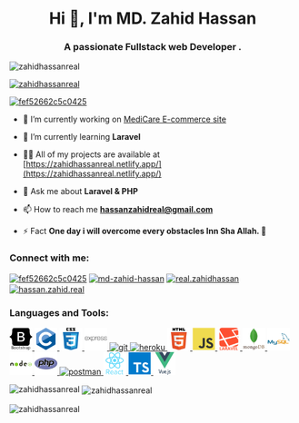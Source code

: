 <h1 align="center">Hi 👋, I'm MD. Zahid Hassan</h1>
<h3 align="center">A passionate Fullstack web Developer .</h3>

<p align="left"> <img src="https://komarev.com/ghpvc/?username=zahidhassanreal&label=Profile%20views&color=0e75b6&style=flat" alt="zahidhassanreal" /> </p>

<p align="left"> <a href="https://github.com/ryo-ma/github-profile-trophy"><img src="https://github-profile-trophy.vercel.app/?username=zahidhassanreal" alt="zahidhassanreal" /></a> </p>

<p align="left"> <a href="https://twitter.com/fef52662c5c0425" target="blank"><img src="https://img.shields.io/twitter/follow/fef52662c5c0425?logo=twitter&style=for-the-badge" alt="fef52662c5c0425" /></a> </p>

- 🔭 I’m currently working on [MediCare E-commerce site](https://zahidhassanreal.github.io/ZahidHassanReal-Medicare.github.io/)

- 🌱 I’m currently learning **Laravel**

- 👨‍💻 All of my projects are available at [https://zahidhassanreal.netlify.app/](https://zahidhassanreal.netlify.app/)

- 💬 Ask me about **Laravel & PHP**

- 📫 How to reach me **hassanzahidreal@gmail.com**

- ⚡ Fact **One day i will overcome every obstacles Inn Sha Allah. 💙**

<h3 align="left">Connect with me:</h3>
<p align="left">
<a href="https://twitter.com/fef52662c5c0425" target="blank"><img align="center" src="https://raw.githubusercontent.com/rahuldkjain/github-profile-readme-generator/master/src/images/icons/Social/twitter.svg" alt="fef52662c5c0425" height="30" width="40" /></a>
<a href="https://linkedin.com/in/md-zahid-hassan" target="blank"><img align="center" src="https://raw.githubusercontent.com/rahuldkjain/github-profile-readme-generator/master/src/images/icons/Social/linked-in-alt.svg" alt="md-zahid-hassan" height="30" width="40" /></a>
<a href="https://fb.com/real.zahidhassan" target="blank"><img align="center" src="https://raw.githubusercontent.com/rahuldkjain/github-profile-readme-generator/master/src/images/icons/Social/facebook.svg" alt="real.zahidhassan" height="30" width="40" /></a>
<a href="https://instagram.com/hassan.zahid.real" target="blank"><img align="center" src="https://raw.githubusercontent.com/rahuldkjain/github-profile-readme-generator/master/src/images/icons/Social/instagram.svg" alt="hassan.zahid.real" height="30" width="40" /></a>
</p>

<h3 align="left">Languages and Tools:</h3>
<p align="left"> <a href="https://getbootstrap.com" target="_blank" rel="noreferrer"> <img src="https://raw.githubusercontent.com/devicons/devicon/master/icons/bootstrap/bootstrap-plain-wordmark.svg" alt="bootstrap" width="40" height="40"/> </a> <a href="https://www.cprogramming.com/" target="_blank" rel="noreferrer"> <img src="https://raw.githubusercontent.com/devicons/devicon/master/icons/c/c-original.svg" alt="c" width="40" height="40"/> </a> <a href="https://www.w3schools.com/css/" target="_blank" rel="noreferrer"> <img src="https://raw.githubusercontent.com/devicons/devicon/master/icons/css3/css3-original-wordmark.svg" alt="css3" width="40" height="40"/> </a> <a href="https://expressjs.com" target="_blank" rel="noreferrer"> <img src="https://raw.githubusercontent.com/devicons/devicon/master/icons/express/express-original-wordmark.svg" alt="express" width="40" height="40"/> </a> <a href="https://git-scm.com/" target="_blank" rel="noreferrer"> <img src="https://www.vectorlogo.zone/logos/git-scm/git-scm-icon.svg" alt="git" width="40" height="40"/> </a> <a href="https://heroku.com" target="_blank" rel="noreferrer"> <img src="https://www.vectorlogo.zone/logos/heroku/heroku-icon.svg" alt="heroku" width="40" height="40"/> </a> <a href="https://www.w3.org/html/" target="_blank" rel="noreferrer"> <img src="https://raw.githubusercontent.com/devicons/devicon/master/icons/html5/html5-original-wordmark.svg" alt="html5" width="40" height="40"/> </a> <a href="https://developer.mozilla.org/en-US/docs/Web/JavaScript" target="_blank" rel="noreferrer"> <img src="https://raw.githubusercontent.com/devicons/devicon/master/icons/javascript/javascript-original.svg" alt="javascript" width="40" height="40"/> </a> <a href="https://laravel.com/" target="_blank" rel="noreferrer"> <img src="https://raw.githubusercontent.com/devicons/devicon/master/icons/laravel/laravel-plain-wordmark.svg" alt="laravel" width="40" height="40"/> </a> <a href="https://www.mongodb.com/" target="_blank" rel="noreferrer"> <img src="https://raw.githubusercontent.com/devicons/devicon/master/icons/mongodb/mongodb-original-wordmark.svg" alt="mongodb" width="40" height="40"/> </a> <a href="https://www.mysql.com/" target="_blank" rel="noreferrer"> <img src="https://raw.githubusercontent.com/devicons/devicon/master/icons/mysql/mysql-original-wordmark.svg" alt="mysql" width="40" height="40"/> </a> <a href="https://nodejs.org" target="_blank" rel="noreferrer"> <img src="https://raw.githubusercontent.com/devicons/devicon/master/icons/nodejs/nodejs-original-wordmark.svg" alt="nodejs" width="40" height="40"/> </a> <a href="https://www.php.net" target="_blank" rel="noreferrer"> <img src="https://raw.githubusercontent.com/devicons/devicon/master/icons/php/php-original.svg" alt="php" width="40" height="40"/> </a> <a href="https://postman.com" target="_blank" rel="noreferrer"> <img src="https://www.vectorlogo.zone/logos/getpostman/getpostman-icon.svg" alt="postman" width="40" height="40"/> </a> <a href="https://reactjs.org/" target="_blank" rel="noreferrer"> <img src="https://raw.githubusercontent.com/devicons/devicon/master/icons/react/react-original-wordmark.svg" alt="react" width="40" height="40"/> </a> <a href="https://www.typescriptlang.org/" target="_blank" rel="noreferrer"> <img src="https://raw.githubusercontent.com/devicons/devicon/master/icons/typescript/typescript-original.svg" alt="typescript" width="40" height="40"/> </a> <a href="https://vuejs.org/" target="_blank" rel="noreferrer"> <img src="https://raw.githubusercontent.com/devicons/devicon/master/icons/vuejs/vuejs-original-wordmark.svg" alt="vuejs" width="40" height="40"/> </a> </p>

<p><img align="left" src="https://github-readme-stats.vercel.app/api/top-langs?username=zahidhassanreal&show_icons=true&locale=en&layout=compact" alt="zahidhassanreal" /></p>

<p>&nbsp;<img align="center" src="https://github-readme-stats.vercel.app/api?username=zahidhassanreal&show_icons=true&locale=en" alt="zahidhassanreal" /></p>

<p><img align="center" src="https://github-readme-streak-stats.herokuapp.com/?user=zahidhassanreal&" alt="zahidhassanreal" /></p>
